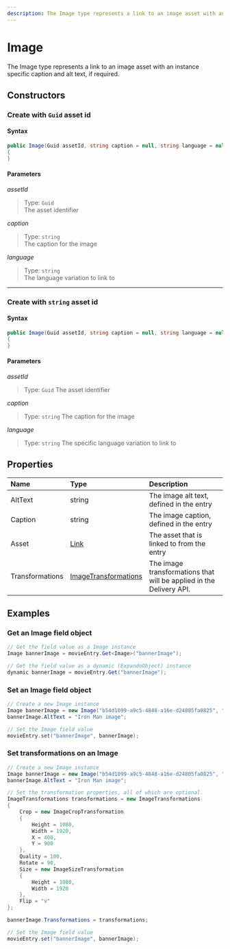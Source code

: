 ```yaml
---
description: The Image type represents a link to an image asset with an instance specific caption and alt text, if required.
---
```

# Image

The Image type represents a link to an image asset with an instance specific caption and alt text, if required.

## Constructors

### Create with `Guid` asset id

#### Syntax

```cs
public Image(Guid assetId, string caption = null, string language = null)
{
}
```

#### Parameters

*assetId*
> Type: `Guid`  
> The asset identifier

*caption*
> Type: `string`  
> The caption for the image

*language*
> Type: `string`  
> The language variation to link to

---

### Create with `string` asset id

#### Syntax

```cs
public Image(Guid assetId, string caption = null, string language = null)
{
}
```

#### Parameters

*assetId*
> Type: `Guid`
> The asset identifier

*caption*
> Type: `string`
> The caption for the image

*language*
> Type: `string`
> The specific language variation to link to



## Properties

| Name    | Type                   | Description                                |
|:--------|:-----------------------|:-------------------------------------------|
| AltText | string                 | The image alt text, defined in the entry   |
| Caption | string                 | The image caption, defined in the entry    |
| Asset   | [Link](/model/link.md) | The asset that is linked to from the entry |
| Transformations  | [ImageTransformations](/model/image-transformations.md) | The image transformations that will be applied in the Delivery API. |

## Examples

### Get an Image field object

```cs
// Get the field value as a Image instance
Image bannerImage = movieEntry.Get<Image>("bannerImage");

// Get the field value as a dynamic (ExpandoObject) instance
dynamic bannerImage = movieEntry.Get("bannerImage");
```

### Set an Image field object

```cs
// Create a new Image instance
Image bannerImage = new Image("b54d1099-a9c5-4848-a16e-d24805fa0825", "Iron man main banner image");
bannerImage.AltText = "Iron Man image";

// Set the Image field value
movieEntry.set("bannerImage", bannerImage);
```

### Set transformations on an Image

```cs
// Create a new Image instance
Image bannerImage = new Image("b54d1099-a9c5-4848-a16e-d24805fa0825", "Iron man main banner image");
bannerImage.AltText = "Iron Man image";

// Set the transformation properties, all of which are optional.
ImageTransformations transformations = new ImageTransformations
{
    Crop = new ImageCropTransformation
    {
        Height = 1080,
        Width = 1920,
        X = 400,
        Y = 900
    },
    Quality = 100,
    Rotate = 90,
    Size = new ImageSizeTransformation
    {
        Height = 1080,
        Width = 1920
    },
    Flip = "v"
};

bannerImage.Transformations = transformations;

// Set the Image field value
movieEntry.set("bannerImage", bannerImage);
```
